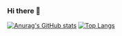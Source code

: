 ### Hi there 👋

[![Anurag's GitHub stats](https://github-readme-stats.vercel.app/api?username=9ekaitz)](https://github.com/anuraghazra/github-readme-stats)
[![Top Langs](https://github-readme-stats.vercel.app/api/top-langs/?username=9ekaitz&layout=compact)](https://github.com/anuraghazra/github-readme-stats)
<!--
**9ekaitz/9ekaitz** is a ✨ _special_ ✨ repository because its `README.md` (this file) appears on your GitHub profile.

Here are some ideas to get you started:

- 🔭 I’m currently working on ...
- 🌱 I’m currently learning ...
- 👯 I’m looking to collaborate on ...
- 🤔 I’m looking for help with ...
- 💬 Ask me about ...
- 📫 How to reach me: ...
- 😄 Pronouns: ...
- ⚡ Fun fact: ...
-->
